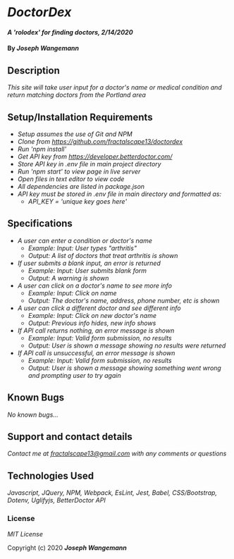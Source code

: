 # _DoctorDex_

#### _A 'rolodex' for finding doctors, 2/14/2020_

#### By _**Joseph Wangemann**_

## Description

_This site will take user input for a doctor's name or medical condition and return matching doctors from the Portland area_

## Setup/Installation Requirements

* _Setup assumes the use of Git and NPM_
* _Clone from https://github.com/fractalscape13/doctordex_
* _Run 'npm install'_
* _Get API key from https://developer.betterdoctor.com/_
* _Store API key in .env file in main project directory_
* _Run 'npm start' to view page in live server_
* _Open files in text editor to view code_
* _All dependencies are listed in package.json_
* _API key must be stored in .env file in main directory and formatted as:_
    * _API_KEY = 'unique key goes here'_

## Specifications

* _A user can enter a condition or doctor's name_
    * _Example: Input: User types "arthritis"_
    * _Output: A list of doctors that treat arthritis is shown_
* _If user submits a blank input, an error is returned_
    * _Example: Input: User submits blank form_
    * _Output: A warning is shown_
* _A user can click on a doctor's name to see more info_
    * _Example: Input: Click on name_
    * _Output: The doctor's name, address, phone number, etc is shown_
* _A user can click a different doctor and see different info_
    * _Example: Input: Click on new doctor's name_
    * _Output: Previous info hides, new info shows_
* _If API call returns nothing, an error message is shown_
    * _Example: Input: Valid form submission, no results_
    * _Output: User is shown a message showing no results were returned_
* _If API call is unsuccessful, an error message is shown_
    * _Example: Input: Valid form submission, no results_
    * _Output: User is shown a message showing something went wrong and prompting user to try again_


## Known Bugs

_No known bugs..._

## Support and contact details

_Contact me at fractalscape13@gmail.com with any comments or questions_

## Technologies Used

_Javascript, JQuery, NPM, Webpack, EsLint, Jest, Babel, CSS/Bootstrap, Dotenv, Uglifyjs, BetterDoctor API_

### License

*MIT License*

Copyright (c) 2020 **_Joseph Wangemann_**
